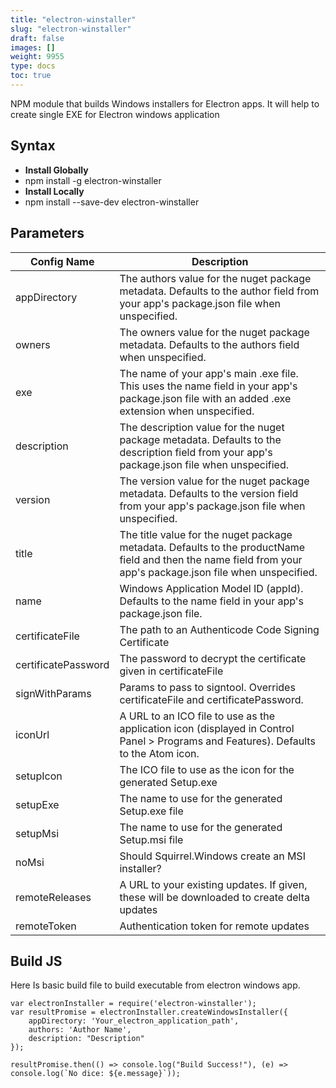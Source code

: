 ```yaml
---
title: "electron-winstaller"
slug: "electron-winstaller"
draft: false
images: []
weight: 9955
type: docs
toc: true
---
```


NPM module that builds Windows installers for Electron apps. It will help to create single EXE for Electron windows application

## Syntax
 

 - **Install Globally**
 - npm install -g electron-winstaller
 - **Install Locally**
 - npm install --save-dev electron-winstaller

## Parameters
| Config Name | Description|
| ------ | ------ |
| appDirectory| The authors value for the nuget package metadata. Defaults to the author field from your app's package.json file when unspecified.|
| owners| The owners value for the nuget package metadata. Defaults to the authors field when unspecified.|
| exe| The name of your app's main .exe file. This uses the name field in your app's package.json file with an added .exe extension when unspecified.|
| description| The description value for the nuget package metadata. Defaults to the description field from your app's package.json file when unspecified.|
| version| The version value for the nuget package metadata. Defaults to the version field from your app's package.json file when unspecified.|
| title| The title value for the nuget package metadata. Defaults to the productName field and then the name field from your app's package.json file when unspecified.|
| name| Windows Application Model ID (appId). Defaults to the name field in your app's package.json file.|
| certificateFile| The path to an Authenticode Code Signing Certificate|
| certificatePassword   | The password to decrypt the certificate given in certificateFile|
| signWithParams| Params to pass to signtool. Overrides certificateFile and certificatePassword.|
| iconUrl| A URL to an ICO file to use as the application icon (displayed in Control Panel > Programs and Features). Defaults to the Atom icon.|
| setupIcon| The ICO file to use as the icon for the generated Setup.exe|
| setupExe| The name to use for the generated Setup.exe file|
| setupMsi| The name to use for the generated Setup.msi file|
| noMsi| Should Squirrel.Windows create an MSI installer?|
| remoteReleases| A URL to your existing updates. If given, these will be downloaded to create delta updates|
| remoteToken| Authentication token for remote updates|


## Build JS
   Here Is basic build file to build executable from electron windows app. 

    var electronInstaller = require('electron-winstaller');
    var resultPromise = electronInstaller.createWindowsInstaller({
        appDirectory: 'Your_electron_application_path',
        authors: 'Author Name',
        description: "Description"
    });
    
    resultPromise.then(() => console.log("Build Success!"), (e) => console.log(`No dice: ${e.message}`));

